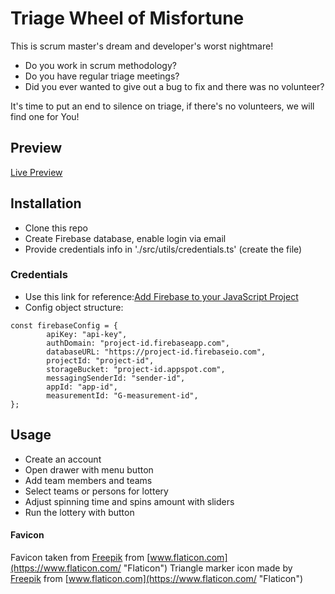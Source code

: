 
# Triage Wheel of Misfortune

This is scrum master's dream and developer's worst nightmare!

- Do you work in scrum methodology?
- Do you have regular triage meetings?
- Did you ever wanted to give out a bug to fix and there was no volunteer?

It's time to put an end to silence on triage, if there's no volunteers, we will find one for You!

## Preview

[Live Preview](https://ppierzchalka.github.io/triage-wheel-of-misfortune/ 'Triage Wheel of Misfortune')

## Installation

- Clone this repo
- Create Firebase database, enable login via email
- Provide credentials info in './src/utils/credentials.ts' (create the file)

### Credentials

- Use this link for reference:[Add Firebase to your JavaScript Project](https://firebase.google.com/docs/web/setup  "Click me!")
- Config object structure:

```
const firebaseConfig = {
		apiKey: "api-key",
		authDomain: "project-id.firebaseapp.com",
		databaseURL: "https://project-id.firebaseio.com",
		projectId: "project-id",
		storageBucket: "project-id.appspot.com",
		messagingSenderId: "sender-id",
		appId: "app-id",
		measurementId: "G-measurement-id",
};
```
## Usage

- Create an account
- Open drawer with menu button
- Add team members and teams
- Select teams or persons for lottery
- Adjust spinning time and spins amount with sliders
- Run the lottery with button

#### Favicon
Favicon taken from [Freepik](https://www.flaticon.com/authors/freepik "Freepik") from [www.flaticon.com](https://www.flaticon.com/ "Flaticon")
Triangle marker icon made by [Freepik](https://www.flaticon.com/authors/freepik "Freepik") from [www.flaticon.com](https://www.flaticon.com/ "Flaticon")
